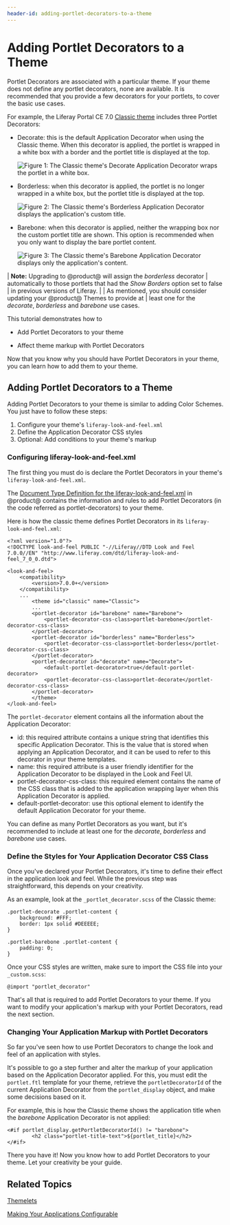 ```yaml
---
header-id: adding-portlet-decorators-to-a-theme
---
```


# Adding Portlet Decorators to a Theme

Portlet Decorators are associated with a particular theme. If your theme
does not define any portlet decorators, none are available. It is recommended
that you provide a few decorators for your portlets, to cover the basic use
cases.

For example, the Liferay Portal CE 7.0 [Classic theme](https://github.com/liferay/liferay-portal/tree/7.0.x/modules/apps/foundation/frontend-theme/frontend-theme-classic)
includes three Portlet Decorators:

-   Decorate: this is the default Application Decorator when using the
    Classic theme. When this decorator is applied, the portlet is
    wrapped in a white box with a border and the portlet title is displayed at
    the top.

    ![Figure 1: The Classic theme's Decorate Application Decorator wraps the portlet in a white box.](../../../../images/application-decorator-decorate.png)

-   Borderless: when this decorator is applied, the portlet is no
    longer wrapped in a white box, but the portlet title is displayed at the
    top.

    ![Figure 2: The Classic theme's Borderless Application Decorator displays the application's custom title.](../../../../images/application-decorator-borderless.png)

-   Barebone: when this decorator is applied, neither the wrapping box
    nor the custom portlet title are shown. This option is
    recommended when you only want to display the bare portlet
    content.

    ![Figure 3: The Classic theme's Barebone Application Decorator displays only the application's content.](../../../../images/application-decorator-barebone.png)

| **Note:** Upgrading to @product@ will assign the *borderless* decorator
| automatically to those portlets that had the *Show Borders* option set to false
| in previous versions of Liferay.
| 
| As mentioned, you should consider updating your @product@ Themes to provide at
| least one for the *decorate*, *borderless* and *barebone* use cases.

This tutorial demonstrates how to

- Add Portlet Decorators to your theme

- Affect theme markup with Portlet Decorators

Now that you know why you should have Portlet Decorators in your theme, you
can learn how to add them to your theme.

## Adding Portlet Decorators to a Theme

Adding Portlet Decorators to your theme is similar to adding Color Schemes. You
just have to follow these steps:

1.  Configure your theme's `liferay-look-and-feel.xml`
2.  Define the Application Decorator CSS styles
3.  Optional: Add conditions to your theme's markup

### Configuring liferay-look-and-feel.xml

The first thing you must do is declare the Portlet Decorators in your theme's
`liferay-look-and-feel.xml`.

The [Document Type Definition for the liferay-look-and-feel.xml](@platform-ref@/7.0-latest/definitions/liferay-look-and-feel_7_0_0.dtd.html#portlet-decorator)
in @product@ contains the information and rules to add Portlet Decorators
(in the code referred as portlet-decorators) to your theme.

Here is how the classic theme defines Portlet Decorators in its
`liferay-look-and-feel.xml`:

    <?xml version="1.0"?>
    <!DOCTYPE look-and-feel PUBLIC "-//Liferay//DTD Look and Feel 7.0.0//EN" "http://www.liferay.com/dtd/liferay-look-and-feel_7_0_0.dtd">

    <look-and-feel>
	    <compatibility>
		    <version>7.0.0+</version>
	    </compatibility>
	    ...
            <theme id="classic" name="Classic">
		    ...
		    <portlet-decorator id="barebone" name="Barebone">
			    <portlet-decorator-css-class>portlet-barebone</portlet-decorator-css-class>
		    </portlet-decorator>
		    <portlet-decorator id="borderless" name="Borderless">
			    <portlet-decorator-css-class>portlet-borderless</portlet-decorator-css-class>
		    </portlet-decorator>
		    <portlet-decorator id="decorate" name="Decorate">
			    <default-portlet-decorator>true</default-portlet-decorator>
			    <portlet-decorator-css-class>portlet-decorate</portlet-decorator-css-class>
		    </portlet-decorator>
            </theme>
    </look-and-feel>

The `portlet-decorator` element contains all the information about the
Application Decorator:

-   id: this required attribute contains a unique string that identifies this
    specific Application Decorator. This is the value that is stored when
    applying an Application Decorator, and it can be used to refer to this
    decorator in your theme templates.
-   name: this required attribute is a user friendly identifier for the
    Application Decorator to be displayed in the Look and Feel UI.
-   portlet-decorator-css-class: this required element contains the name of the
    CSS class that is added to the application wrapping layer when this
    Application Decorator is applied.
-   default-portlet-decorator: use this optional element to identify the default
    Application Decorator for your theme.

You can define as many Portlet Decorators as you want, but it's recommended
to include at least one for the *decorate*, *borderless* and *barebone* use
cases.

### Define the Styles for Your Application Decorator CSS Class

Once you've declared your Portlet Decorators, it's time to define their
effect in the application look and feel. While the previous step was
straightforward, this depends on your creativity.

As an example, look at the `_portlet_decorator.scss` of the Classic theme:

    .portlet-decorate .portlet-content {
	    background: #FFF;
	    border: 1px solid #DEEEEE;
    }

    .portlet-barebone .portlet-content {
	    padding: 0;
    }

Once your CSS styles are written, make sure to import the CSS file into your
`_custom.scss`:

    @import "portlet_decorator"

That's all that is required to add Portlet Decorators to your theme. If you
want to modify your application's markup with your Portlet Decorators, read
the next section.

### Changing Your Application Markup with Portlet Decorators

So far you've seen how to use Portlet Decorators to change the look and feel
of an application with styles.

It's possible to go a step further and alter the markup of your application
based on the Application Decorator applied. For this, you must edit the
`portlet.ftl` template for your theme, retrieve the `portletDecoratorId` of the
current Application Decorator from the `portlet_display` object, and make some
decisions based on it.

For example, this is how the Classic theme shows the application title when the
*barebone* Application Decorator is not applied:

    <#if portlet_display.getPortletDecoratorId() != "barebone">
            <h2 class="portlet-title-text">${portlet_title}</h2>
    </#if>

There you have it! Now you know how to add Portlet Decorators to your theme.
Let your creativity be your guide.

## Related Topics

[Themelets](/docs/7-0/tutorials/-/knowledge_base/t/themelets)

[Making Your Applications Configurable](/docs/7-0/tutorials/-/knowledge_base/t/making-your-applications-configurable)

